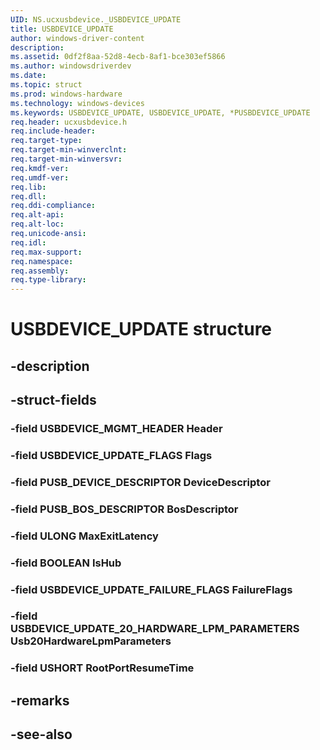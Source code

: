 ```yaml
---
UID: NS.ucxusbdevice._USBDEVICE_UPDATE
title: USBDEVICE_UPDATE
author: windows-driver-content
description: 
ms.assetid: 0df2f8aa-52d8-4ecb-8af1-bce303ef5866
ms.author: windowsdriverdev
ms.date: 
ms.topic: struct
ms.prod: windows-hardware
ms.technology: windows-devices
ms.keywords: USBDEVICE_UPDATE, USBDEVICE_UPDATE, *PUSBDEVICE_UPDATE
req.header: ucxusbdevice.h
req.include-header:
req.target-type:
req.target-min-winverclnt:
req.target-min-winversvr:
req.kmdf-ver:
req.umdf-ver:
req.lib:
req.dll:
req.ddi-compliance:
req.alt-api:
req.alt-loc:
req.unicode-ansi:
req.idl:
req.max-support:
req.namespace:
req.assembly:
req.type-library:
---
```


# USBDEVICE_UPDATE structure

## -description



## -struct-fields

### -field USBDEVICE_MGMT_HEADER Header			
 	
### -field USBDEVICE_UPDATE_FLAGS Flags			
 	
### -field PUSB_DEVICE_DESCRIPTOR DeviceDescriptor			
 	
### -field PUSB_BOS_DESCRIPTOR BosDescriptor			
 	
### -field ULONG MaxExitLatency			
 	
### -field BOOLEAN IsHub			
 	
### -field USBDEVICE_UPDATE_FAILURE_FLAGS FailureFlags			
 	
### -field USBDEVICE_UPDATE_20_HARDWARE_LPM_PARAMETERS Usb20HardwareLpmParameters			
 	
### -field USHORT RootPortResumeTime			
 	
## -remarks

## -see-also